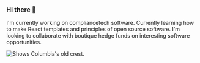 ### Hi there 👋

I'm currently working on compliancetech software.
Currently learning how to make React templates and principles of open source software.
I'm looking to collaborate with boutique hedge funds on interesting software opportunities.

<picture>
  <source media="(prefers-color-scheme: light)" srcset="https://drive.google.com/file/d/13m2jarEAEtprd20aSnuI1JenRq_5nY4q/view?usp=sharing">
  <img alt="Shows Columbia's old crest." src="https://drive.google.com/file/d/13m2jarEAEtprd20aSnuI1JenRq_5nY4q/view?usp=sharing">
</picture>


<!--
**lfcremers/lfcremers** is a ✨ _special_ ✨ repository because its `README.md` (this file) appears on your GitHub profile.

Here are some ideas to get you started:

- 🔭 I’m currently working on ...
- 🌱 I’m currently learning ...
- 👯 I’m looking to collaborate on ...
- 🤔 I’m looking for help with ...
- 💬 Ask me about ...
- 📫 How to reach me: ...
- 😄 Pronouns: ...
- ⚡ Fun fact: ...
-->
